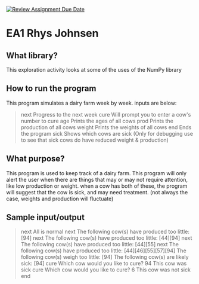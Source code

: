 [![Review Assignment Due Date](https://classroom.github.com/assets/deadline-readme-button-24ddc0f5d75046c5622901739e7c5dd533143b0c8e959d652212380cedb1ea36.svg)](https://classroom.github.com/a/FJiO-WNb)
# EA1 Rhys Johnsen
## What library?
This exploration activity looks at some of the uses of the NumPy library
## How to run the program
This program simulates a dairy farm week by week. inputs are below:
>next
Progress to the next week
>cure
Will prompt you to enter a cow's number to cure
>age
Prints the ages of all cows
>prod
Prints the production of all cows
>weight
Prints the weights of all cows
>end
Ends the program
>sick
Shows which cows are sick (Only for debugging use to see that sick cows do have reduced weight & production)
## What purpose?
This program is used to keep track of a dairy farm. This program will only alert the user when there are things that may or may not require attention, like low production or weight. when a cow has both of these, the program will suggest that the cow is sick, and may need treatment. (not always the case, weights and production will fluctuate)
## Sample input/output
>next
All is normal
>next
The following cow(s) have produced too little:
[94]
>next
The following cow(s) have produced too little:
[44][94]
>next
The following cow(s) have produced too little:
[44][55]
>next
The following cow(s) have produced too little:
[44][46][55][57][94]
The following cow(s) weigh too little:
[94]
The following cow(s) are likely sick:
[94]
>cure
Which cow would you like to cure?
>94
This cow was sick
>cure
Which cow would you like to cure?
>6
This cow was not sick
>end